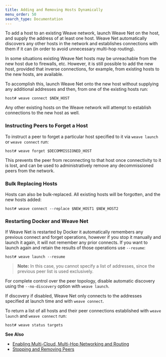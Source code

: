```yaml
---
title: Adding and Removing Hosts Dynamically
menu_order: 50
search_type: Documentation
---
```


To add a host to an existing Weave network, launch Weave Net on the
host, and supply the address of at least one host. Weave Net
automatically discovers any other hosts in the network and establishes
connections with them if it can (in order to avoid unnecessary
multi-hop routing).

In some situations existing Weave Net hosts may be unreachable from
the new host due to firewalls, etc.  However, it is still possible to
add the new host, provided that inverse connections, for example, from
existing hosts to the new hosts, are available.

To accomplish this, launch Weave Net onto the new host without
supplying any additional addresses and then, from one of the existing
hosts run:

    host# weave connect $NEW_HOST

Any other existing hosts on the Weave network will attempt to
establish connections to the new host as well.

### Instructing Peers to Forget a Host

To instruct a peer to forget a particular host specified to it via
`weave launch` or `weave connect` run:

    host# weave forget $DECOMMISSIONED_HOST

This prevents the peer from reconnecting to that host once
connectivity to it is lost, and can be used to administratively remove
any decommissioned peers from the network.

### Bulk Replacing Hosts

Hosts can also be bulk-replaced. All existing hosts will be forgotten,
and the new hosts added:

    host# weave connect --replace $NEW_HOST1 $NEW_HOST2

### Restarting Docker and Weave Net

If Weave Net is restarted by Docker it automatically remembers any
previous connect and forget operations, however if you stop it
manually and launch it again, it will not remember any prior connects.
If you want to launch again and retain the results of those operations
use `--resume`:

    host# weave launch --resume

> **Note:** In this case, you cannot specify a list of addresses,
> since the previous peer list is used exclusively.

For complete control over the peer topology, disable automatic
discovery using the `--no-discovery` option with `weave launch`.

If discovery if disabled, Weave Net only connects to the addresses
specified at launch time and with `weave connect`.

To return a list of all hosts and their peer connections established
with `weave launch` and `weave connect` run:

    host# weave status targets

**See Also**

 * [Enabling Multi-Cloud, Multi-Hop Networking and Routing](/site/using-weave/multi-cloud-multi-hop.md)
 * [Stopping and Removing Peers](/site/ipam/stop-remove-peers-ipam.md)

